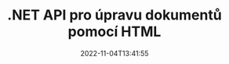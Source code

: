 ---
############################# Static ############################
layout: "product"
date: 2022-11-04T13:41:55
draft: false

product: "Editor"
product_tag: "editor"
platform: ".NET"
platform_tag: "net"

############################# Head ############################
head_title: "C# .NET Document Editor API | Upravte Word Excel PowerPoint Web XML pomocí HTML"
head_description: "API editoru dokumentů C# .NET pro načtení formátů Microsoft Word, Excel, PowerPoint, PDF, XML, web a textové soubory do HTML, manipulaci a převod zpět do původního formátu."

############################# Header ############################
title: ".NET API pro úpravu dokumentů pomocí HTML"
description: "Vyvíjejte aplikace .NET, integrujte je s editorem HTML, načtěte podporovaný dokument, upravujte a převádějte do původního formátu."
button:
    enable: true

############################# SubMenu ############################
submenu:
    enable: true
    
    left:
        img_alt: "GroupDocs.Editor for .NET"
        image: "https://www.groupdocs.cloud/templates/groupdocs/images/product-logos/groupdocs-editor-net.png"
        product: "GroupDocs.Editor"
        platform: ".NET"

    middle:
        button:
            # button loop
            - link: "#overview"
              text: "Přehled"

            # button loop
            - link: "#features"
              text: "Funkce"

            # button loop
            - link: "#support"
              text: "Podpěra, podpora"

            # button loop
            - link: "https://products.groupdocs.app/editor"
              text: "Živá ukázka"

            # button loop
            - link: "https://purchase.groupdocs.com/pricing/editor/net"
              text: "Ceny"

    right:
        link_download: "https://downloads.groupdocs.com/editor"
        link_learn: "https://docs.groupdocs.com/editor/net/"
        link_buy: "https://purchase.groupdocs.com"

############################# Overview ############################
overview:
    enable: true
    content: |
      GroupDocs.Editor for .NET API vám pomůže vytvořit jednoduché a snadno použitelné aplikace C#, ASP.NET a další .NET aplikace, které se snadno integrují s oblíbenými editory HTML (jak open source, tak placenými) pro převod, úpravu a manipulaci s dokumenty. populární formáty souborů. Naše .NET Editor API umožňuje načíst dokument, převést jej do HTML, odeslat HTML do externího HTML editoru, a jakmile je manipulace hotová, uloží HTML do původního formátu souboru. Můžete také samostatně načíst zdroje připojené k libovolnému dokumentu. Pracuje se všemi druhy dokumentů, jako je například Microsoft Word, Excel, PowerPoint, PDF, XPS, OpenDocument, text, web, e-mail, e-kniha a další.
    tabs:
      enable: true
      
      ## TAB ONE ##
      tab_one:
        description: |
          Následuje přehled GroupDocs.Editoru pro .NET:
      
        left:
          enable: true
          icon: "fab fa-html5"
          title: "Manipulujte pomocí HTML"
          content: |
            * Načíst podporovaný dokument
            * Upravujte obsah pomocí HTML
            * Upravit související styly
            * Převést do původního formátu
      
      ## TAB TWO ##
      tab_two:
        description: |
          GroupDocs.Editor pro .NET podporuje následující [formáty souborů](https://docs.groupdocs.com/editor/java/supported-document-formats/)

        left:
          enable: true
          table:
            # table loop
            - title: "Microsoft Office"
              content: |
                * **Microsoft Word**: DOC, DOCX, DOCM, DOT, DOTM, DOTX, FlatOPC, WordML, RTF
                * **Microsoft Excel**: XLS, XLSX, XLSM, XLT, XLTX, XLTM, XLSB, XLAM, CSV, TSV, SXC, SpreadsheetML, DIF, DSV
                * **Microsoft PowerPoint**: PPT, PPTX, PPTM, PPS, PPSX, PPSM, POT, POTX, POTM

        right:
          enable: true
          table:
            # table loop
            - title: "Rodiny jiných formátů"
              content: |
                * **Formáty OpenDocument**: ODT, OTT, ODS, FODS, ODP, OTP
                * **Formáty s pevným rozložením**: PDF, XPS
                * **Webové formáty**: HTML, MHTML, CHM, XML, TXT
                * **Webové formáty**: MOBI, AZW3, ePub

      ## TAB THREE ##
      tab_three:
        description: |
          GroupDocs.Editor pro .NET podporuje následující operační systémy, rámce a správce balíčků:
        
        left:
          enable: true
          table:
            # table loop
            - icon: "fab fa-windows"
              title: "Operační systémy"
              content: |
                * Microsoft Windows Desktop
                * Microsoft Windows Server
                * Microsoft Windows Azure
                * Linux

            # table loop
            - icon: "fas fa-code"
              title: "Podporované rámce"
              content: |
                * .NET Framework 4.6.1+
                * .NET Standard 2.0+
                * .NET 6+
                * Mono Framework 1.2+

        right:
          enable: true
          table:
            # table loop
            - icon: "fas fa-box"
              title: "Správci balíčků"
              content: |
                * NuGet

            # table loop
            - icon: "fas fa-tools"
              title: "Vývojová prostředí"
              content: |
                * Microsoft Visual Studio
                * Xamarin.Android
                * Xamarin.IOS
                * Xamarin.Mac
                * MonoDevelop

############################# Features ############################
features:
    enable: true
    title: "Funkce GroupDocs.Editor pro .NET"

    feature:
      # feature loop
      - icon: "fas fa-copy"
        content: "Snadná integrace s jakýmkoli HTML editorem"

      # feature loop
      - icon: "fas fa-eye"
        content: "Převést dokument do HTML DOM"

      # feature loop
      - icon: "fas fa-bolt"
        content: "Načtení obsahu HTML ze streamu dokumentů"
      
      # feature loop
      - icon: "fas fa-file-powerpoint"
        content: "Získejte obsah HTML a jeho vložené zdroje"

      # feature loop
      - icon: "fas fa-code"
        content: "Získejte obsah značky HTML Body z dokumentu"

      # feature loop
      - icon: "fas fa-cloud"
        content: "Získejte šablony stylů CSS dokumentu HTML"

      # feature loop
      - icon: "fas fa-remove-format"
        content: "Procházejte obsah HTML a ukládejte jeho zdroje"

      # feature loop
      - icon: "fas fa-comment-slash"
        content: "Načíst HTML DOM z obsahu řetězce a převést na dokument"

      # feature loop
      - icon: "fas fa-location-arrow"
        content: "HTML DOM spolu s konverzí zdrojů"

      # feature loop
      - icon: "fas fa-border-all"
        content: "Upravujte dokumenty různých formátů v HTML"

      # feature loop
      - icon: "fas fa-wrench"
        content: "Přesný převod"

      # feature loop
      - icon: "fas fa-columns"
        content: "Použijte ochranu proti čtení a/nebo zápisu na výsledný dokument"

      # feature loop
      - icon: "fas fa-file-word"
        content: "Stránkování dokumentů pro zpracování textu a úpravy v libovolném editoru WYSIWYG"

      # feature loop
      - icon: "fas fa-envelope"
        content: "Databáze (DB) a uživatelské rozhraní (UI) Agnostic"

      # feature loop
      - icon: "fas fa-print"
        content: "Výkonné funkce zpracování XML"

      # feature loop
      - icon: "fas fa-file-archive"
        content: "Načtení OTF (písma otevřeného typu) ze vstupních dokumentů a export do výsledného dokumentu"

      # feature loop
      - icon: "fas fa-lock"
        content: "Zpracovávejte rastrové a vektorové obrázky interně v rámci podporovaných formátů vstupních dokumentů"

      # feature loop
      - icon: "fas fa-file-code"
        content: "Vložte obsah upraveného sešitu do původní tabulky na požadované místo"
      
      # feature loop
      - icon: "fas fa-fill-drip"
        content: "Upravte snímky a vložte je do výsledné tabulky"

      # feature loop
      - icon: "fas fa-file-excel"
        content: "Vložit písma do výsledného dokumentu pro zpracování textu při ukládání"

    more_feature:
      # more_feature_loop
      - title: "Přesný převod do az HTML DOM"
        content: |
          GroupDocs.Editor for .NET API umožňuje vašim .NET aplikacím načíst dokument podporovaného formátu a převést jej na HTML Document Object Model (DOM) spolu s extrakcí připojených zdrojů, jako je CSS. Poté můžete provést úpravy kódu HTML pomocí svého oblíbeného editoru HTML. Jakmile dokončíte úpravy, GroupDocs.Editor for .NET API vám umožní přesně převést tento HTML DOM zpět na původní soubor.

          ```cs
          // Create Editor class by loading an input document
          Editor editor = new Editor("Sample.docx");

          // Open document for edit and obtain EditableDocument
          EditableDocument original = editor.Edit();

          // Obtain all-embedded HTML from it
          string allEmbeddedInside = original.GetEmbeddedHtml();

          // If necessary, obtain pure HTML-markup, CSS, images and other resources in separate form

          // Whole HTML-markup, without any resources
          string completeHtmlMarkup = original.GetContent();

          // Only HTML->BODY content, useful for most of WYSIWYG-editors
          string onlyInnerBody = original.GetBodyContent();

          // All CSS stylesheets
          var stylesheets = original.Css;

          // All images, including raster and vector, but without CSS gradients
          var images = original.Images;

          // All font resources
          var fonts = original.Fonts;

          // finally, send this content to your WYSIWYG HTML-editor
          ```
      # more_feature_loop
      - title: "Načíst a extrahovat externí zdroje"
        content: "GroupDocs.Editor for .NET API je schopen načíst externí zdroje připojené k podporovaným dokumentům, jako jsou obrázky, písma, CSS a další. Načtené prostředky pak lze načíst, procházet a ukládat odděleně od výsledného dokumentu HTML. Získáte tak snadněji spravovaný výstup."

      # more_feature_loop
      - title: "Použít textové efekty ve formátech souborů textového editoru"
        content: "API editoru dokumentů GroupDocs umožňuje přidávat komplexní textové efekty (Stín, 3D efekt, Obrys, Záře, Engrave, Emboss) při práci s podporovanými formáty zpracování dokumentů Microsoft Word. Tato funkce je automaticky povolena, což lze pozorovat při zpracování dokumentu s takovými textovými efekty."

      # more_feature_loop
      - title: "Výkonné funkce pro manipulaci s XML"
        content: |
          Pomocí GroupDocs.Editor for .NET API můžete otevírat, prohlížet a upravovat dokumenty XML. Naše editační API nabízí speciální podporu a rozpoznávání XML tagů, atributů spolu s jejich hodnotami, XML deklarace, CDATA sekce, DOCTYPE definice a další XML specifické entity. Jste schopni přizpůsobit nastavení písma a barvy pro každou odlišnou entitu ve struktuře XML.  

          Funkce XML Converter je dostatečně inteligentní, aby zobrazila chyby v souboru XML a jak je opravit. Mechanismus URI a rozpoznávání e-mailů skenuje atributy XML a představuje zjištěné URI a e-mailové adresy uvnitř značky A jako odkazy, takže je lze upravit jako odkaz, nikoli jako text ve výsledném souboru HTML.

############################# Support ############################
support:
    enable: true

############################# Solutions ############################
solutions:
    enable: true
    title: "GroupDocs.Editor nabízí rozhraní API pro úpravu dokumentů pro další populární vývojová prostředí"

    solution:
        # solution loop
        - img_alt: "GroupDocs.Editor for Java"
          image: "https://www.groupdocs.cloud/templates/groupdocs/images/product-logos/groupdocs-editor-java.png"
          product: "GroupDocs.Editor"
          platform: "Java"
          link: "/editor/java/"

############################# Back to top ###############################
back_to_top:
  enable: true
---